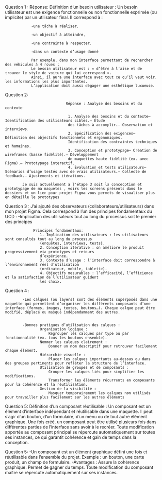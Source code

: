 Question 1 :    Réponse: Définition d’un besoin utilisateur :
                Un besoin utilisateur est une exigence fonctionnelle ou non fonctionnelle exprimée (ou implicite) par un utilisateur final. Il correspond à :

                -une tâche à réaliser,

                -un objectif à atteindre,

                -une contrainte à respecter,

                -dans un contexte d’usage donné

                Par exemple, dans mon interface permettant de rechercher des véhicules à 4 roues :
                Le besoin utilisateur est : « d’être à l’aise et de trouver le style de voiture qui lui correspond ».
                Ainsi, il aura une interface avec tout ce qu’il veut voir, les informations les plus importantes.
                L’application doit aussi dégager une esthétique luxueuse.
                
            
Question 2: 


                                Réponse : Analyse des besoins et du contexte

                                 1. Analyse des besoins et du contexte– Identification des utilisateurs cibles.– Étude
                                 des tâches à accomplir.– Observation et interviews.
                                 2. Spécification des exigences– Définition des objectifs fonctionnels et ergonomiques.
                                 Identification des contraintes techniques et humaines.
                                 3. Conception et prototypage– Création de wireframes (basse fidélité).– Développement
                                 de maquettes haute fidélité (ex. avec Figma).– Prototypage interactif.
                                 4. Évaluation et tests utilisateurs– Scénarios d’usage testés avec de vrais utilisateurs.– Collecte de feedback.– Ajustements et itérations.

            Je suis actuellement a l'étape 3 soit la concecption et prototypage de ma maquetes , voirs les screens présents dans le dossiers et un lien pour projet Figma vous permets de visualiser plus en détaille le prototypes 

            
Question 3 :    J’ai ajouté des observateurs (collaborateurs/utilisateurs) dans mon projet Figma.
                Cela correspond à l’un des principes fondamentaux du UCD :
                -Implication des utilisateurs tout au long du processus soit le premier des principes
                
                 Principes fondamentaux: 
                    1. Implication des utilisateurs : les utilisateurs sont consultés tout au long du processus
                    (enquêtes, interviews, tests).
                    2. Conception itérative : on améliore le produit progressivement via prototypes et retours
                    d’expérience.
                    3. Contexte d’usage : l’interface doit correspondre à l’environnement réel d’utilisation
                    (ordinateur, mobile, tablette).
                    4. Objectifs mesurables : l’efficacité, l’efficience et la satisfaction de l’utilisateur guident
                    les choix.
 
 Question 4 : 
 
 
            -Les calques (ou layers) sont des éléments superposés dans une maquette qui permettent d’organiser les différents composants d’une interface (formes, images, textes, boutons…). Chaque calque peut être modifié, déplacé ou masqué indépendamment des autres.
            
            
            -Bonnes pratiques d’utilisation des calques :
                    Organisation logique :
                        Regrouper les calques par type ou par fonctionnalité (ex. tous les boutons ensemble).
                    Nommer les calques clairement :
                        Donner un nom descriptif pour retrouver facilement chaque élément.
                    Hiérarchie visuelle :
                        Placer les calques importants au-dessus ou dans des groupes pertinents pour refléter la structure de l’interface.
                    Utilisation de groupes et de composants :
                        Grouper les calques liés pour simplifier les modifications.
                        Transformer les éléments récurrents en composants pour la cohérence et la réutilisation.
                    Gestion de la visibilité :
                        Masquer temporairement les calques non utilisés pour travailler plus facilement sur les autres éléments

Question 5: 
            Définition d’un composant réutilisable :
            Un composant est un élément d’interface indépendant et réutilisable dans une maquette. Il peut s’agir d’un bouton, d’un formulaire, d’un menu ou de tout autre élément graphique.
            Une fois créé, un composant peut être utilisé plusieurs fois dans différentes parties de l’interface sans avoir à le recréer.
            Toute modification apportée au composant principal se répercute automatiquement sur toutes ses instances, ce qui garantit cohérence et gain de temps dans la conception.

Question 5:
            -Un composant est un élément graphique défini une fois et réutilisable dans l’ensemble du projet.
            Exemple : un bouton, une carte produit, un champ de formulaire.
            -Avantages :
                Assure la cohérence graphique.
                Permet de gagner du temps.
                Toute modification du composant maître se répercute automatiquement sur ses instances.

